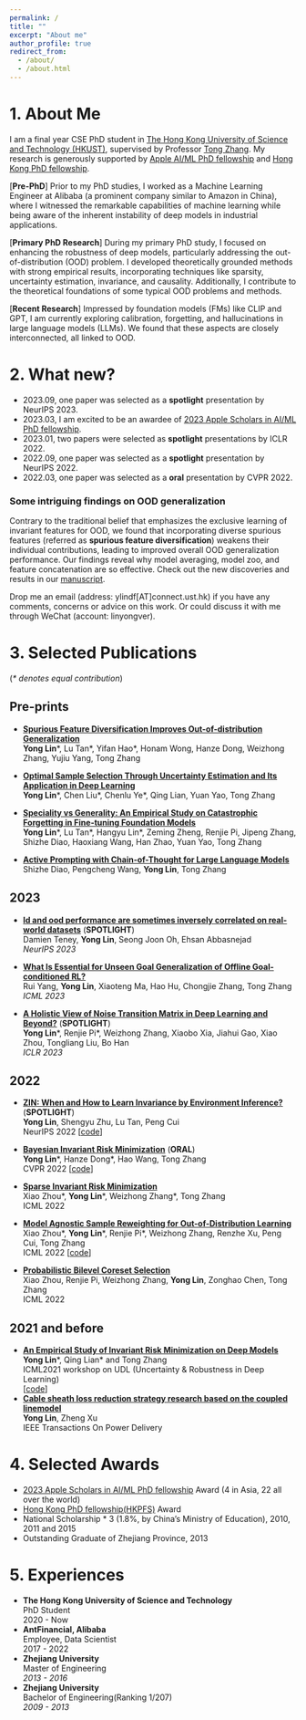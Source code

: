 ```yaml
---
permalink: /
title: ""
excerpt: "About me"
author_profile: true
redirect_from: 
  - /about/
  - /about.html
---
```


# 1. About Me

I am a final year CSE PhD student in [The Hong Kong University of Science and Technology (HKUST)](https://hkust.edu.hk), supervised by Professor [Tong Zhang](http://tongzhang-ml.org/). My research is generously supported by [Apple AI/ML PhD fellowship](https://machinelearning.apple.com/updates/apple-scholars-aiml-2023) and [Hong Kong PhD fellowship](https://cerg1.ugc.edu.hk/hkpfs/index.html).

\[**Pre-PhD**\] Prior to my PhD studies, I worked as a Machine Learning Engineer at Alibaba (a prominent company similar to Amazon in China), where I witnessed the remarkable capabilities of machine learning while being aware of the inherent instability of deep models in industrial applications.

\[**Primary PhD Research**\] During my primary PhD study, I focused on enhancing the robustness of deep models, particularly addressing the out-of-distribution (OOD) problem. I developed theoretically grounded methods with strong empirical results, incorporating techniques like sparsity, uncertainty estimation, invariance, and causality. Additionally, I contribute to the theoretical foundations of some typical OOD problems and methods.

\[**Recent Research**\] Impressed by foundation models (FMs) like CLIP and GPT, I am currently exploring calibration, forgetting, and hallucinations in large language models (LLMs).  We found that these aspects are closely interconnected, all linked to OOD.



# 2. What new? 

* 2023.09, one paper was selected as a **spotlight** presentation by NeurIPS 2023.
* 2023.03, I am excited to be an awardee of [2023 Apple Scholars in AI/ML PhD fellowship](https://machinelearning.apple.com/updates/apple-scholars-aiml-2023).
* 2023.01, two papers were selected as **spotlight** presentations by  ICLR 2022.
* 2022.09, one paper was selected as a **spotlight** presentation by  NeurIPS 2022.
* 2022.03, one paper was selected as a **oral** presentation  by CVPR 2022.

### Some intriguing findings on OOD generalization
Contrary to the traditional belief that emphasizes the exclusive learning of invariant features for OOD, we found that incorporating diverse spurious features (referred as **spurious feature diversification**) weakens their individual contributions, leading to improved overall OOD generalization performance.  Our findings reveal why model averaging,  model zoo, and feature concatenation are so effective. Check out the new discoveries and results in our [manuscript](https://arxiv.org/pdf/2309.17230.pdf). 

Drop me an email (address: ylindf[AT]connect.ust.hk) if you have any comments, concerns or advice on this work. Or could discuss it with me through WeChat (account: linyongver).

# 3. Selected Publications
(*\* denotes equal contribution*)

## Pre-prints
- [**Spurious Feature Diversification Improves Out-of-distribution Generalization**](https://arxiv.org/pdf/2309.17230.pdf)
 <br /> **Yong Lin**\*, Lu Tan\*, Yifan Hao\*, Honam Wong, Hanze Dong, Weizhong Zhang, Yujiu Yang, Tong Zhang

- [**Optimal Sample Selection Through Uncertainty Estimation and Its Application in Deep Learning**](https://arxiv.org/abs/2309.02476)
 <br /> **Yong Lin**\*, Chen Liu\*, Chenlu Ye\*, Qing Lian, Yuan Yao, Tong Zhang

- [**Speciality vs Generality: An Empirical Study on Catastrophic Forgetting in Fine-tuning Foundation Models**](https://arxiv.org/pdf/2309.06256.pdf)
<br /> **Yong Lin**\*, Lu Tan\*, Hangyu Lin\*, Zeming Zheng, Renjie Pi, Jipeng Zhang, Shizhe Diao, Haoxiang Wang, Han Zhao, Yuan Yao, Tong Zhang

- [**Active Prompting with Chain-of-Thought for Large Language Models**](https://arxiv.org/abs/2302.12246)
 <br /> Shizhe Diao, Pengcheng Wang, **Yong Lin**, Tong Zhang

## 2023

- [**Id and ood performance are sometimes inversely correlated on real-world datasets**](https://arxiv.org/pdf/2209.00613) (**SPOTLIGHT**)
  <br /> Damien Teney, **Yong Lin**, Seong Joon Oh, Ehsan Abbasnejad
  <br /> *NeurIPS 2023*

- [**What Is Essential for Unseen Goal Generalization of Offline Goal-conditioned RL?**](https://arxiv.org/abs/2305.18882) 
  <br />  Rui Yang, **Yong Lin**, Xiaoteng Ma, Hao Hu, Chongjie Zhang, Tong Zhang
  <br /> *ICML 2023*

  
- [**A Holistic View of Noise Transition Matrix in Deep Learning and Beyond?**](https://openreview.net/forum?id=aFzaXRImWE) (**SPOTLIGHT**)
  <br /> **Yong Lin**\*, Renjie Pi\*, Weizhong Zhang, Xiaobo Xia, Jiahui Gao, Xiao Zhou, Tongliang Liu, Bo Han
  <br /> *ICLR 2023*
  


## 2022
- [**ZIN: When and How to Learn Invariance by Environment Inference?**](https://openreview.net/forum?id=pUPFRSxfACD) (**SPOTLIGHT**)
  <br /> **Yong Lin**, Shengyu Zhu, Lu Tan, Peng Cui
  <br /> NeurIPS 2022 [[code](https://github.com/linyongver/ZIN_official)]
  
- [**Bayesian Invariant Risk Minimization**](https://proceedings.mlr.press/v162/zhou22d/zhou22d.pdf) (**ORAL**)
  <br /> **Yong Lin**\*, Hanze Dong\*, Hao Wang, Tong Zhang
  <br /> CVPR 2022 [[code](https://github.com/linyongver/Bayesian-Invariant-Risk-Minmization)]
  
- [**Sparse Invariant Risk Minimization**](https://proceedings.mlr.press/v162/zhou22e/zhou22e.pdf)
  <br /> Xiao Zhou\*, **Yong Lin**\*, Weizhong Zhang\*, Tong Zhang
  <br /> ICML 2022 
- [**Model Agnostic Sample Reweighting for Out-of-Distribution Learning**](https://proceedings.mlr.press/v162/zhou22d/zhou22d.pdf)
  <br /> Xiao Zhou\*, **Yong Lin**\*, Renjie Pi\*, Weizhong Zhang, Renzhe Xu, Peng Cui, Tong Zhang
  <br /> ICML 2022 [[code](https://github.com/x-zho14/MAPLE)]
  
- [**Probabilistic Bilevel Coreset Selection**](https://proceedings.mlr.press/v162/zhou22h/zhou22h.pdf)
  <br /> Xiao Zhou, Renjie Pi, Weizhong Zhang, **Yong Lin**, Zonghao Chen, Tong Zhang
  <br /> ICML 2022



##  2021 and before

- [**An Empirical Study of Invariant Risk Minimization on Deep Models**](http://www.gatsby.ucl.ac.uk/~balaji/udl2021/accepted-papers/UDL2021-paper-044.pdf)
  <br /> **Yong Lin**\*, Qing Lian\* and Tong Zhang
  <br /> ICML2021 workshop on UDL (Uncertainty & Robustness in Deep Learning)
  <br /> [[code](https://github.com/IRMBed/IRMBed)]
- [**Cable sheath loss reduction strategy research based on the coupled linemodel**](https://ieeexplore.ieee.org/stamp/stamp.jsp?arnumber=7063235)
  <br /> **Yong Lin**, Zheng Xu
  <br /> IEEE Transactions On Power Delivery



# 4. Selected Awards
- [2023 Apple Scholars in AI/ML PhD fellowship](https://machinelearning.apple.com/updates/apple-scholars-aiml-2023) Award (4 in Asia, 22 all over the world)
- [Hong Kong PhD fellowship(HKPFS)](https://cerg1.ugc.edu.hk/hkpfs/index.html) Award
- National Scholarship  * 3 (1.8%, by China’s Ministry of Education), 2010, 2011 and 2015
- Outstanding Graduate of Zhejiang Province, 2013

# 5. Experiences
- **The Hong Kong University of Science and Technology**
  <br />PhD Student
  <br />2020 - Now
- **AntFinancial, Alibaba**
  <br />Employee, Data Scientist
  <br />2017 - 2022
- **Zhejiang University**
  <br />Master of Engineering
  <br />*2013 - 2016*
- **Zhejiang University**
  <br />Bachelor of Engineering(Ranking 1/207)
  <br />*2009 - 2013*
